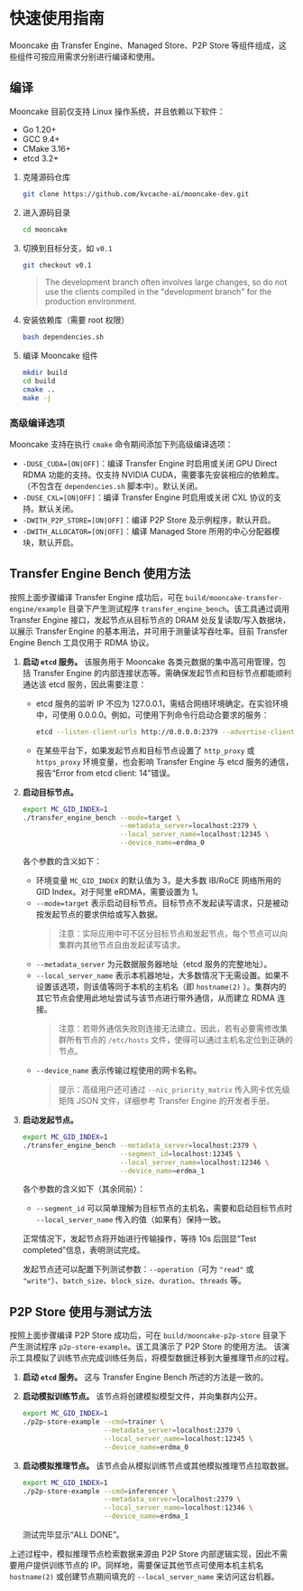 # 快速使用指南

Mooncake 由 Transfer Engine、Managed Store、P2P Store 等组件组成，这些组件可按应用需求分别进行编译和使用。

## 编译
Mooncake 目前仅支持 Linux 操作系统，并且依赖以下软件：
- Go 1.20+
- GCC 9.4+
- CMake 3.16+
- etcd 3.2+

1. 克隆源码仓库
   ```bash
   git clone https://github.com/kvcache-ai/mooncake-dev.git

   ```
2. 进入源码目录
   ```bash
   cd mooncake
   ```

3. 切换到目标分支，如 `v0.1`
   ```bash
   git checkout v0.1
   ```

   > The development branch often involves large changes, so do not use the clients compiled in the "development branch" for the production environment.

5. 安装依赖库（需要 root 权限）
   ```bash
   bash dependencies.sh
   ```

6. 编译 Mooncake 组件
   ```bash
   mkdir build
   cd build
   cmake ..
   make -j
   ```

### 高级编译选项
Mooncake 支持在执行 `cmake` 命令期间添加下列高级编译选项：
- `-DUSE_CUDA=[ON|OFF]`：编译 Transfer Engine 时启用或关闭 GPU Direct RDMA 功能的支持。仅支持 NVIDIA CUDA，需要事先安装相应的依赖库。（不包含在 `dependencies.sh` 脚本中）。默认关闭。
- `-DUSE_CXL=[ON|OFF]`：编译 Transfer Engine 时启用或关闭 CXL 协议的支持。默认关闭。
- `-DWITH_P2P_STORE=[ON|OFF]`：编译 P2P Store 及示例程序，默认开启。
- `-DWITH_ALLOCATOR=[ON|OFF]`：编译 Managed Store 所用的中心分配器模块，默认开启。

## Transfer Engine Bench 使用方法
按照上面步骤编译 Transfer Engine 成功后，可在 `build/mooncake-transfer-engine/example` 目录下产生测试程序 `transfer_engine_bench`。该工具通过调用 Transfer Engine 接口，发起节点从目标节点的 DRAM 处反复读取/写入数据块，以展示 Transfer Engine 的基本用法，并可用于测量读写吞吐率。目前 Transfer Engine Bench 工具仅用于 RDMA 协议。

1. **启动 `etcd` 服务。** 该服务用于 Mooncake 各类元数据的集中高可用管理，包括 Transfer Engine 的内部连接状态等。需确保发起节点和目标节点都能顺利通达该 etcd 服务，因此需要注意：
   - etcd 服务的监听 IP 不应为 127.0.0.1，需结合网络环境确定。在实验环境中，可使用 0.0.0.0。例如，可使用下列命令行启动合要求的服务：
      ```bash
      etcd --listen-client-urls http://0.0.0.0:2379 --advertise-client-urls http://localhost:2379
      ```
   - 在某些平台下，如果发起节点和目标节点设置了 `http_proxy` 或 `https_proxy` 环境变量，也会影响 Transfer Engine 与 etcd 服务的通信，报告“Error from etcd client: 14”错误。

2. **启动目标节点。**
    ```bash
    export MC_GID_INDEX=1
    ./transfer_engine_bench --mode=target \
                            --metadata_server=localhost:2379 \
                            --local_server_name=localhost:12345 \
                            --device_name=erdma_0
    ```
   各个参数的含义如下：
   - 环境变量 `MC_GID_INDEX` 的默认值为 3，是大多数 IB/RoCE 网络所用的 GID Index。对于阿里 eRDMA，需要设置为 1。
   - `--mode=target` 表示启动目标节点。目标节点不发起读写请求，只是被动按发起节点的要求供给或写入数据。
      > 注意：实际应用中可不区分目标节点和发起节点，每个节点可以向集群内其他节点自由发起读写请求。
   - `--metadata_server` 为元数据服务器地址（etcd 服务的完整地址）。
   - `--local_server_name` 表示本机器地址，大多数情况下无需设置。如果不设置该选项，则该值等同于本机的主机名（即 `hostname(2)` ）。集群内的其它节点会使用此地址尝试与该节点进行带外通信，从而建立 RDMA 连接。
      > 注意：若带外通信失败则连接无法建立。因此，若有必要需修改集群所有节点的 `/etc/hosts` 文件，使得可以通过主机名定位到正确的节点。
   - `--device_name` 表示传输过程使用的网卡名称。
      > 提示：高级用户还可通过 `--nic_priority_matrix` 传入网卡优先级矩阵 JSON 文件，详细参考 Transfer Engine 的开发者手册。

1. **启动发起节点。**
    ```bash
    export MC_GID_INDEX=1
    ./transfer_engine_bench --metadata_server=localhost:2379 \
                            --segment_id=localhost:12345 \
                            --local_server_name=localhost:12346 \
                            --device_name=erdma_1
    ```
   各个参数的含义如下（其余同前）：
   - `--segment_id` 可以简单理解为目标节点的主机名，需要和启动目标节点时 `--local_server_name` 传入的值（如果有）保持一致。
   
   正常情况下，发起节点将开始进行传输操作，等待 10s 后回显“Test completed”信息，表明测试完成。

   发起节点还可以配置下列测试参数：`--operation`（可为 `"read"` 或 `"write"`）、`batch_size`、`block_size`、`duration`、`threads` 等。



## P2P Store 使用与测试方法
按照上面步骤编译 P2P Store 成功后，可在 `build/mooncake-p2p-store` 目录下产生测试程序 `p2p-store-example`。该工具演示了 P2P Store 的使用方法。
该演示工具模拟了训练节点完成训练任务后，将模型数据迁移到大量推理节点的过程。
1. **启动 `etcd` 服务。** 这与 Transfer Engine Bench 所述的方法是一致的。
   
2. **启动模拟训练节点。** 该节点将创建模拟模型文件，并向集群内公开。
   ```bash
   export MC_GID_INDEX=1
   ./p2p-store-example --cmd=trainer \
                       --metadata_server=localhost:2379 \
                       --local_server_name=localhost:12345 \
                       --device_name=erdma_0
   ```

3. **启动模拟推理节点。** 该节点会从模拟训练节点或其他模拟推理节点拉取数据。
   ```bash
   export MC_GID_INDEX=1
   ./p2p-store-example --cmd=inferencer \
                       --metadata_server=localhost:2379 \
                       --local_server_name=localhost:12346 \
                       --device_name=erdma_1
   ```
   测试完毕显示“ALL DONE”。

上述过程中，模拟推理节点检索数据来源由 P2P Store 内部逻辑实现，因此不需要用户提供训练节点的 IP。同样地，需要保证其他节点可使用本机主机名 `hostname(2)` 或创建节点期间填充的 `--local_server_name` 来访问这台机器。
